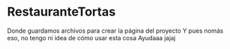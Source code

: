 # RestauranteTortas
Donde guardamos archivos para crear la página del proyecto
Y pues nomás eso, no tengo ni idea de cómo usar esta cosa
Ayudaaa
jajaj
